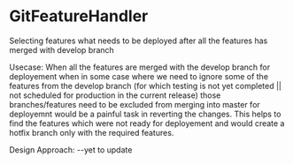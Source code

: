 # GitFeatureHandler
Selecting features what needs to be deployed after all the features has merged with develop branch

Usecase: When all the features are merged with the develop branch for deployement when in some case where we need to ignore some of the features from the develop branch (for which testing is not yet completed || not scheduled for production in the current release) those branches/features need to be excluded from merging into master for deployemnt would be a painful task in reverting the changes.
This helps to find the features which were not ready for deployement and would create a hotfix branch only with the required features.


Design Approach:
  --yet to update
